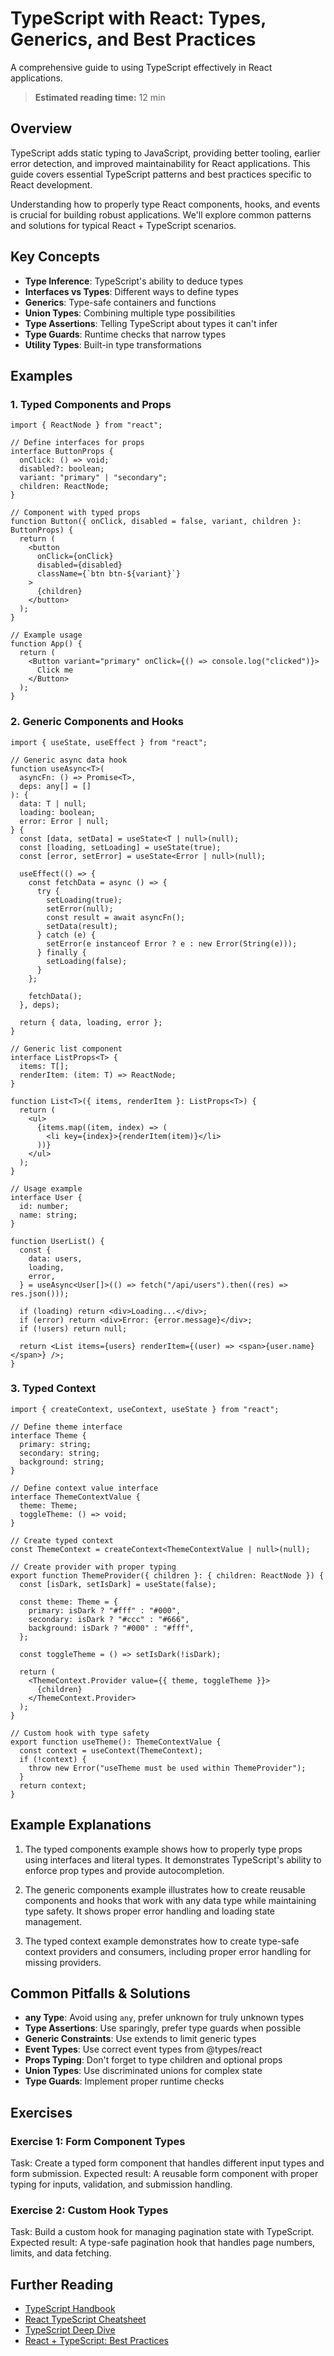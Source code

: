 # TypeScript with React: Types, Generics, and Best Practices

A comprehensive guide to using TypeScript effectively in React applications.

> **Estimated reading time:** 12 min

## Overview

TypeScript adds static typing to JavaScript, providing better tooling, earlier error detection, and improved maintainability for React applications. This guide covers essential TypeScript patterns and best practices specific to React development.

Understanding how to properly type React components, hooks, and events is crucial for building robust applications. We'll explore common patterns and solutions for typical React + TypeScript scenarios.

## Key Concepts

- **Type Inference**: TypeScript's ability to deduce types
- **Interfaces vs Types**: Different ways to define types
- **Generics**: Type-safe containers and functions
- **Union Types**: Combining multiple type possibilities
- **Type Assertions**: Telling TypeScript about types it can't infer
- **Type Guards**: Runtime checks that narrow types
- **Utility Types**: Built-in type transformations

## Examples

### 1. Typed Components and Props

```tsx
import { ReactNode } from "react";

// Define interfaces for props
interface ButtonProps {
  onClick: () => void;
  disabled?: boolean;
  variant: "primary" | "secondary";
  children: ReactNode;
}

// Component with typed props
function Button({ onClick, disabled = false, variant, children }: ButtonProps) {
  return (
    <button
      onClick={onClick}
      disabled={disabled}
      className={`btn btn-${variant}`}
    >
      {children}
    </button>
  );
}

// Example usage
function App() {
  return (
    <Button variant="primary" onClick={() => console.log("clicked")}>
      Click me
    </Button>
  );
}
```

### 2. Generic Components and Hooks

```tsx
import { useState, useEffect } from "react";

// Generic async data hook
function useAsync<T>(
  asyncFn: () => Promise<T>,
  deps: any[] = []
): {
  data: T | null;
  loading: boolean;
  error: Error | null;
} {
  const [data, setData] = useState<T | null>(null);
  const [loading, setLoading] = useState(true);
  const [error, setError] = useState<Error | null>(null);

  useEffect(() => {
    const fetchData = async () => {
      try {
        setLoading(true);
        setError(null);
        const result = await asyncFn();
        setData(result);
      } catch (e) {
        setError(e instanceof Error ? e : new Error(String(e)));
      } finally {
        setLoading(false);
      }
    };

    fetchData();
  }, deps);

  return { data, loading, error };
}

// Generic list component
interface ListProps<T> {
  items: T[];
  renderItem: (item: T) => ReactNode;
}

function List<T>({ items, renderItem }: ListProps<T>) {
  return (
    <ul>
      {items.map((item, index) => (
        <li key={index}>{renderItem(item)}</li>
      ))}
    </ul>
  );
}

// Usage example
interface User {
  id: number;
  name: string;
}

function UserList() {
  const {
    data: users,
    loading,
    error,
  } = useAsync<User[]>(() => fetch("/api/users").then((res) => res.json()));

  if (loading) return <div>Loading...</div>;
  if (error) return <div>Error: {error.message}</div>;
  if (!users) return null;

  return <List items={users} renderItem={(user) => <span>{user.name}</span>} />;
}
```

### 3. Typed Context

```tsx
import { createContext, useContext, useState } from "react";

// Define theme interface
interface Theme {
  primary: string;
  secondary: string;
  background: string;
}

// Define context value interface
interface ThemeContextValue {
  theme: Theme;
  toggleTheme: () => void;
}

// Create typed context
const ThemeContext = createContext<ThemeContextValue | null>(null);

// Create provider with proper typing
export function ThemeProvider({ children }: { children: ReactNode }) {
  const [isDark, setIsDark] = useState(false);

  const theme: Theme = {
    primary: isDark ? "#fff" : "#000",
    secondary: isDark ? "#ccc" : "#666",
    background: isDark ? "#000" : "#fff",
  };

  const toggleTheme = () => setIsDark(!isDark);

  return (
    <ThemeContext.Provider value={{ theme, toggleTheme }}>
      {children}
    </ThemeContext.Provider>
  );
}

// Custom hook with type safety
export function useTheme(): ThemeContextValue {
  const context = useContext(ThemeContext);
  if (!context) {
    throw new Error("useTheme must be used within ThemeProvider");
  }
  return context;
}
```

## Example Explanations

1. The typed components example shows how to properly type props using interfaces and literal types. It demonstrates TypeScript's ability to enforce prop types and provide autocompletion.

2. The generic components example illustrates how to create reusable components and hooks that work with any data type while maintaining type safety. It shows proper error handling and loading state management.

3. The typed context example demonstrates how to create type-safe context providers and consumers, including proper error handling for missing providers.

## Common Pitfalls & Solutions

- **any Type**: Avoid using `any`, prefer unknown for truly unknown types
- **Type Assertions**: Use sparingly, prefer type guards when possible
- **Generic Constraints**: Use extends to limit generic types
- **Event Types**: Use correct event types from @types/react
- **Props Typing**: Don't forget to type children and optional props
- **Union Types**: Use discriminated unions for complex state
- **Type Guards**: Implement proper runtime checks

## Exercises

### Exercise 1: Form Component Types

Task: Create a typed form component that handles different input types and form submission.
Expected result: A reusable form component with proper typing for inputs, validation, and submission handling.

### Exercise 2: Custom Hook Types

Task: Build a custom hook for managing pagination state with TypeScript.
Expected result: A type-safe pagination hook that handles page numbers, limits, and data fetching.

## Further Reading

- [TypeScript Handbook](https://www.typescriptlang.org/docs/handbook/intro.html)
- [React TypeScript Cheatsheet](https://react-typescript-cheatsheet.netlify.app/)
- [TypeScript Deep Dive](https://basarat.gitbook.io/typescript/)
- [React + TypeScript: Best Practices](https://www.sitepoint.com/react-with-typescript-best-practices/)
